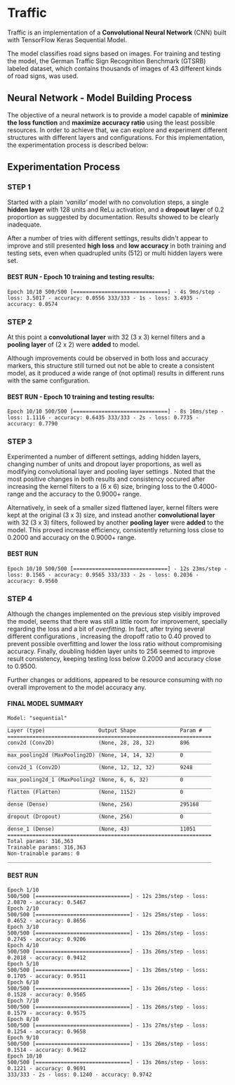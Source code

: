 # Traffic
Traffic is an implementation of a **Convolutional Neural Network** (CNN) built with TensorFlow Keras Sequential Model.

The model classifies road signs based on images. For training and testing the model, the German Traffic Sign Recognition Benchmark (GTSRB) labeled dataset, which contains thousands of images of 43 different kinds of road signs, was used.

## Neural Network - Model Building Process
The objective of a neural network is to provide a model capable of **minimize the loss function** and **maximize accuracy ratio** using the least possible resources. In order to achieve that, we can explore and experiment different structures with different layers and configurations. For this implementation, the experimentation process is described below:

## Experimentation Process 
### STEP 1
Started with a plain *'vanilla'* model with no convolution steps, a single **hidden layer** with 128 units and ReLu activation, and a **dropout laye**r of 0.2 proportion as suggested by documentation. Results showed to be clearly inadequate.

After a number of tries with different settings, results didn't appear to improve and still presented **high loss** and **low accuracy** in both training and testing sets, even when quadrupled units (512) or multi hidden layers were set.

#### BEST RUN - Epoch 10 training and testing results: 

`Epoch 10/10
500/500 [==============================] - 4s 9ms/step - loss: 3.5017 - accuracy: 0.0556
333/333 - 1s - loss: 3.4935 - accuracy: 0.0574`


### STEP 2
At this point a **convolutional layer** with 32 (3 x 3) kernel filters and a **pooling layer** of (2 x 2) were **added** to model. 

Although improvements could be observed in both loss and accuracy markers, this structure still turned out not be able to create a consistent model, as it produced a wide range of (not optimal) results in different runs with the same configuration.

#### BEST RUN - Epoch 10 training and testing results:
`Epoch 10/10
500/500 [==============================] - 8s 16ms/step - loss: 1.1116 - accuracy: 0.6435
333/333 - 2s - loss: 0.7735 - accuracy: 0.7790`

### STEP 3
Experimented a number of different settings, adding hidden layers, changing number of units and dropout layer proportions, as well as modifying convolutional layer and pooling layer settings . Noted that the most positive changes in both results and consistency occured after increasing the kernel filters to a (6 x 6) size, bringing loss to the 0.4000- range and the accuracy to the 0.9000+ range.

Alternatively, in seek of a smaller sized flattened layer, kernel filters were kept at the original (3 x 3) size, and instead another **convolutional layer** with 32 (3 x 3) filters, followed by another **pooling layer** were **added** to the model. This proved increase efficiency, consistently returning loss close to 0.2000 and accuracy on the 0.9000+ range.

#### BEST RUN
`Epoch 10/10
500/500 [==============================] - 12s 23ms/step - loss: 0.1565 - accuracy: 0.9565
333/333 - 2s - loss: 0.2036 - accuracy: 0.9560`

### STEP 4
Although the changes implemented on the previous step visibly improved the model, seems that there was still a little room for improvement, specially regarding the loss and a bit of *overfitting*. In fact, after trying several different configurations , increasing the dropoff ratio to 0.40 proved to prevent possible overfitting and lower the loss ratio without compromising accuracy. Finally, doubling hidden layer units to 256 seemed to improve result consistency, keeping testing loss below 0.2000 and accuracy close to 0.9500.

Further changes or additions, appeared to be resource consuming with no overall improvement to the model accuracy any.


#### FINAL MODEL SUMMARY
```
Model: "sequential"
_________________________________________________________________
Layer (type)                 Output Shape              Param #   
=================================================================
conv2d (Conv2D)              (None, 28, 28, 32)        896       
_________________________________________________________________
max_pooling2d (MaxPooling2D) (None, 14, 14, 32)        0         
_________________________________________________________________
conv2d_1 (Conv2D)            (None, 12, 12, 32)        9248      
_________________________________________________________________
max_pooling2d_1 (MaxPooling2 (None, 6, 6, 32)          0         
_________________________________________________________________
flatten (Flatten)            (None, 1152)              0         
_________________________________________________________________
dense (Dense)                (None, 256)               295168    
_________________________________________________________________
dropout (Dropout)            (None, 256)               0         
_________________________________________________________________
dense_1 (Dense)              (None, 43)                11051     
=================================================================
Total params: 316,363
Trainable params: 316,363
Non-trainable params: 0
_________________________________________________________________
```

#### BEST RUN

```
Epoch 1/10
500/500 [==============================] - 12s 23ms/step - loss: 2.0870 - accuracy: 0.5467
Epoch 2/10
500/500 [==============================] - 12s 25ms/step - loss: 0.4652 - accuracy: 0.8656
Epoch 3/10
500/500 [==============================] - 13s 26ms/step - loss: 0.2745 - accuracy: 0.9206
Epoch 4/10
500/500 [==============================] - 13s 26ms/step - loss: 0.2018 - accuracy: 0.9412
Epoch 5/10
500/500 [==============================] - 13s 26ms/step - loss: 0.1705 - accuracy: 0.9511
Epoch 6/10
500/500 [==============================] - 13s 26ms/step - loss: 0.1528 - accuracy: 0.9565
Epoch 7/10
500/500 [==============================] - 13s 26ms/step - loss: 0.1579 - accuracy: 0.9575
Epoch 8/10
500/500 [==============================] - 13s 27ms/step - loss: 0.1254 - accuracy: 0.9658
Epoch 9/10
500/500 [==============================] - 13s 26ms/step - loss: 0.1514 - accuracy: 0.9612
Epoch 10/10
500/500 [==============================] - 13s 26ms/step - loss: 0.1221 - accuracy: 0.9691
333/333 - 2s - loss: 0.1240 - accuracy: 0.9742
```
